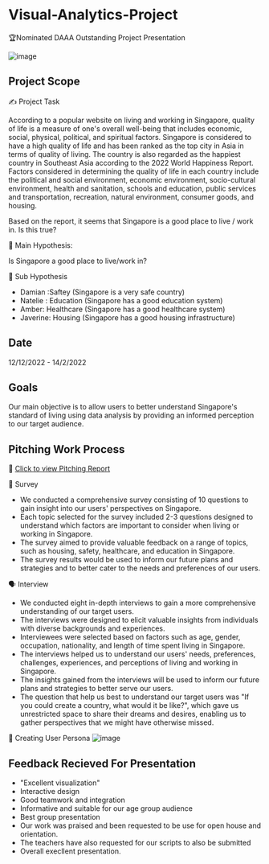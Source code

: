 # Visual-Analytics-Project
🏆Nominated DAAA Outstanding Project Presentation

![image](https://user-images.githubusercontent.com/90853880/219352486-78b86cdd-ea62-40a8-bd01-c487f8d6b04f.png)

## Project Scope
✍️ Project Task

According to a popular website on living and working in Singapore, quality of life is a measure of one's overall well-being that includes economic, social, physical, political, and spiritual factors. Singapore is considered to have a high quality of life and has been ranked as the top city in Asia in terms of quality of living. The country is also regarded as the happiest country in Southeast Asia according to the 2022 World Happiness Report. Factors considered in determining the quality of life in each country include the political and social environment, economic environment, socio-cultural environment, health and sanitation, schools and education, public services and transportation, recreation, natural environment, consumer goods, and housing. 

Based on the report, it seems that Singapore is a good place to live / work in. Is this true?

📝 Main Hypothesis: 

Is Singapore a good place to live/work in?

📝 Sub Hypothesis

- Damian :Saftey (Singapore is a very safe country)
- Natelie : Education (Singapore has a good education system)
- Amber: Healthcare (Singapore has a good healthcare system)
- Javerine: Housing (Singapore has a good housing infrastructure)

## Date
12/12/2022 - 14/2/2022

## Goals 

Our main objective is to allow users to better understand Singapore's standard of living using data analysis by providing an informed perception to our target audience.

## Pitching Work Process

🔗 <a href="https://1drv.ms/w/s!AqPqZBpzzZYljc8JYn6OdTlpkXbXWQ?e=sU0zlc" target="_blank"> Click to view Pitching Report</a>

💜 Survey 

- We conducted a comprehensive survey consisting of 10 questions to gain insight into our users' perspectives on Singapore.
- Each topic selected for the survey included 2-3 questions designed to understand which factors are important to consider when living or working in Singapore.
- The survey aimed to provide valuable feedback on a range of topics, such as housing, safety, healthcare, and education in Singapore.
- The survey results would be used to inform our future plans and strategies and to better cater to the needs and preferences of our users.

🗣️ Interview 

- We conducted eight in-depth interviews to gain a more comprehensive understanding of our target users.
- The interviews were designed to elicit valuable insights from individuals with diverse backgrounds and experiences.
- Interviewees were selected based on factors such as age, gender, occupation, nationality, and length of time spent living in Singapore.
- The interviews helped us to understand our users' needs, preferences, challenges, experiences, and perceptions of living and working in Singapore.
- The insights gained from the interviews will be used to inform our future plans and strategies to better serve our users.
- The question that help us best to understand our target users was "If you could create a country, what would it be like?", which gave us unrestricted space to share their dreams and desires, enabling us to gather perspectives that we might have otherwise missed.

👤 Creating User Persona 
![image](https://user-images.githubusercontent.com/90853880/219357180-871a03d8-a3f0-4acb-ac32-7534e829851a.png)



## Feedback Recieved For Presentation 
- "Excellent visualization"
- Interactive design 
- Good teamwork and integration
- Informative and suitable for our age group audience
- Best group presentation
- Our work was praised and been requested to be use for open house and orientation. 
- The teachers have also requested for our scripts to also be submitted
- Overall execllent presentation. 
